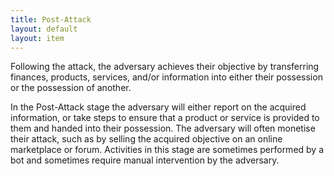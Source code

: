 ```yaml
---
title: Post-Attack
layout: default
layout: item
---
```


<p>Following the attack, the adversary achieves their objective by transferring finances, products, services, and/or information into either their possession or the possession of another.</p>
<p>In the Post-Attack stage the adversary will either report on the acquired information, or take steps to ensure that a product or service is provided to them and handed into their possession. The adversary will often monetise their attack, such as by selling the acquired objective on an online marketplace or forum. Activities in this stage are sometimes performed by a bot and sometimes require manual intervention by the adversary.</p>

